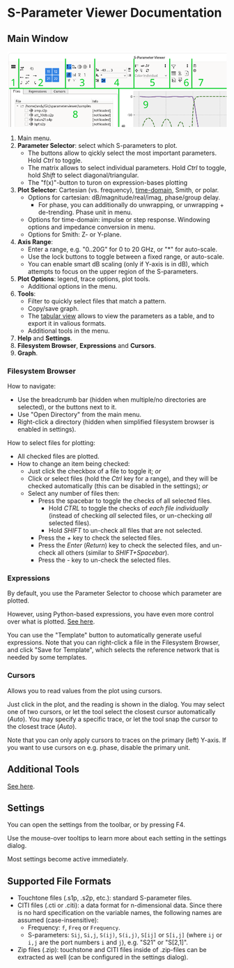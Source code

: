 S-Parameter Viewer Documentation
================================


Main Window
-----------

<img src="./mainwin_numbered.png" width="600" />

1. Main menu.
2. **Parameter Selector**: select which S-parameters to plot.
    - The buttons allow to qickly select the most important parameters. Hold *Ctrl* to toggle.
    - The matrix allows to select individual parameters. Hold *Ctrl* to toggle, hold *Shift* to select diagonal/triangular.
    - The "f(x)"-button to turon on expression-bases plotting
3. **Plot Selector**: Cartesian (vs. frequency),  [time-domain](./timedomain.md), Smith, or polar.
    - Options for cartesian: dB/magnitude/real/imag, phase/group delay.
        - For phase, you can additionally do unwrapping, or unwrapping + de-trending. Phase unit in menu.
    - Options for time-domain: impulse or step response. Windowing options and impedance conversion in menu.
    - Options for Smith: Z- or Y-plane.
4. **Axis Range**:
    - Enter a range, e.g. "0..20G" for 0 to 20 GHz, or "*" for auto-scale.
    - Use the lock buttons to toggle between a fixed range, or auto-scale.
    - You can enable smart dB scaling (only if Y-axis is in dB), which attempts to focus on the upper region of the S-parameters.
5. **Plot Options**: legend, trace options, plot tools.
    - Additional options in the menu.
6. **Tools**:
    - Filter to quickly select files that match a pattern.
    - Copy/save graph.
    - The [tabular view](./tools.md) allows to view the parameters as a table, and to export it in valious formats.
    - Additional tools in the menu.
7. **Help** and **Settings**.
8. **Filesystem Browser**, **Expressions** and **Cursors**.
9. **Graph**.


### Filesystem Browser

How to navigate:
- Use the breadcrumb bar (hidden when multiple/no directories are selected), or the buttons next to it.
- Use "Open Directory" from the main menu.
- Right-click a directory (hidden when simplified filesystem browser is enabled in settings).

How to select files for plotting:
- All checked files are plotted.
- How to change an item being checked:
    - Just click the checkbox of a file to toggle it; *or*
    - Click or select files (hold the *Ctrl* key for a range), and they will be checked automatically (this can be disabled in the settings); *or*
    - Select any number of files then:
        - Press the spacebar to toggle the checks of all selected files.
            - Hold *CTRL* to toggle the checks of *each file individually* (instead of checking *all* selected files, or un-checking *all* selected files).
            - Hold *SHIFT* to un-check all files that are not selected.
        - Press the *+* key to check the selected files.
        - Press the *Enter* (*Return*) key to check the selected files, and un-check all others (similar to *SHIFT+Spacebar*).
        - Press the *-* key to un-check the selected files.


### Expressions

By default, you use the Parameter Selector to choose which parameter are plotted.

However, using Python-based expressions, you have even more control over what is plotted. [See here](expressions.md).

You can use the "Template" button to automatically generate useful expressions. Note that you can right-click a file in the Filesystem Browser, and click "Save for Template", which selects the reference network that is needed by some templates.


### Cursors

Allows you to read values from the plot using cursors.

Just click in the plot, and the reading is shown in the dialog. You may select one of two cursors, or let the tool select the closest cursor automatically (*Auto*). You may specify a specific trace, or let the tool snap the cursor to the closest trace (*Auto*).

Note that you can only apply cursors to traces on the primary (left) Y-axis. If you want to use cursors on e.g. phase, disable the primary unit.


Additional Tools
----------------

[See here](tools.md).


Settings
--------

You can open the settings from the toolbar, or by pressing F4.

Use the mouse-over tooltips to learn more about each setting in the settings dialog.

Most settings become active immediately.


Supported File Formats
----------------------

- Touchtone files (.s1p, .s2p, etc.): standard S-parameter files.
- CITI files (.cti or .citi): a data format for n-dimensional data. Since there is no hard specification on the variable names, the following names are assumed (case-insensitive):
    - Frequency: `f`, `Freq` or `Frequency`.
    - S-parameters: `Sij`, `Si,j`, `S(ij)`, `S(i,j)`, `S[ij]` or `S[i,j]` (where `ij` or `i,j` are the port numbers `i` and `j`), e.g. "S21" or "S[2,1]".
- Zip files (.zip): touchstone and CITI files inside of .zip-files can be extracted as well (can be configured in the settings dialog).
